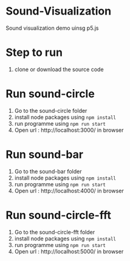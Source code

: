 # Sound-Visualization
Sound visualization demo uinsg p5.js

# Step to run

1) clone or download the source code

# Run sound-circle

1) Go to the sound-circle folder
2) install node packages using
   `npm install`
3) run programme using 
   `npm run start`
4) Open url : http://localhost:3000/ in browser


# Run sound-bar

1) Go to the sound-bar folder
2) install node packages using
   `npm install`
3) run programme using 
   `npm run start`
4) Open url : http://localhost:4000/ in browser

# Run sound-circle-fft

1) Go to the sound-circle-fft folder
2) install node packages using
   `npm install`
3) run programme using 
   `npm run start`
4) Open url : http://localhost:5000/ in browser

